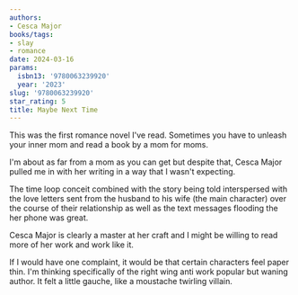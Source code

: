 ```yaml
---
authors:
- Cesca Major
books/tags:
- slay
- romance
date: 2024-03-16
params:
  isbn13: '9780063239920'
  year: '2023'
slug: '9780063239920'
star_rating: 5
title: Maybe Next Time
---
```


This was the first romance novel I've read. Sometimes you have to unleash your inner mom and read a book by a mom for moms.

I'm about as far from a mom as you can get but despite that, Cesca Major pulled me in with her writing in a way that I wasn't expecting.

<!--more-->

The time loop conceit combined with the story being told interspersed with the love letters sent from the husband to his wife (the main character) over the course of their relationship as well as the text messages flooding the her phone was great.

Cesca Major is clearly a master at her craft and I might be willing to read more of her work and work like it.

If I would have one complaint, it would be that certain characters feel paper thin. I'm thinking specifically of the right wing anti work popular but waning author. It felt a little gauche, like a moustache twirling villain.
